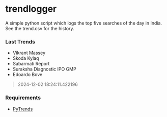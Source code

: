 # trendlogger
A simple python script which logs the top five searches of the day in India.<br>See the trend.csv for the history.<br>

<!-- Last Trends -->
### Last Trends
* Vikrant Massey
* Skoda Kylaq
* Sabarmati Report
* Suraksha Diagnostic IPO GMP
* Edoardo Bove
> 2024-12-02 18:24:11.422196

<!-- Requirements -->
### Requirements
* [PyTrends](https://github.com/dreyco676/pytrends)

